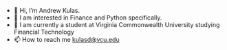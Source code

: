- 👋 Hi, I’m Andrew Kulas.
- 👀 I am interested in Finance and Python specifically.
- 🌱 I am currently a student at Virginia Commonwealth University studying Financial Technology
- 📫 How to reach me kulasd@vcu.edu

<!---
DonkeyKong1021/DonkeyKong1021 is a ✨ special ✨ repository because its `README.md` (this file) appears on your GitHub profile.
You can click the Preview link to take a look at your changes.
--->
